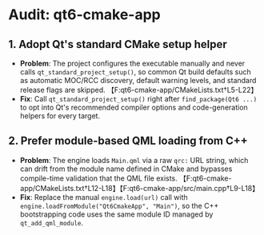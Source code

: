 # Audit: qt6-cmake-app

## 1. Adopt Qt's standard CMake setup helper
- **Problem**: The project configures the executable manually and never calls `qt_standard_project_setup()`, so common Qt build
  defaults such as automatic MOC/RCC discovery, default warning levels, and standard release flags are skipped. 【F:qt6-cmake-app/CMakeLists.txt†L5-L22】
- **Fix**: Call `qt_standard_project_setup()` right after `find_package(Qt6 ...)` to opt into Qt's recommended compiler options and
  code-generation helpers for every target.

## 2. Prefer module-based QML loading from C++
- **Problem**: The engine loads `Main.qml` via a raw `qrc:` URL string, which can drift from the module name defined in CMake and
  bypasses compile-time validation that the QML file exists. 【F:qt6-cmake-app/CMakeLists.txt†L12-L18】【F:qt6-cmake-app/src/main.cpp†L9-L18】
- **Fix**: Replace the manual `engine.load(url)` call with `engine.loadFromModule("Qt6CmakeApp", "Main")`, so the C++ bootstrapping
  code uses the same module ID managed by `qt_add_qml_module`.
